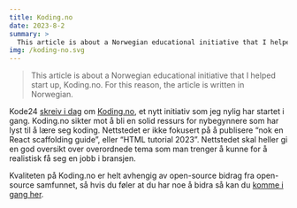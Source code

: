 ```yaml
---
title: Koding.no
date: 2023-8-2
summary: >
  This article is about a Norwegian educational initiative that I helped start up, Koding.no. For this reason, the article is written in Norwegian.
img: /koding-no.svg
---
```


> This article is about a Norwegian educational initiative that I helped start up, Koding.no. For this reason, the article is written in Norwegian.

Kode24 [skreiv i dag](https://www.kode24.no/artikkel/ber-om-din-hjelp-til-a-laere-andre-koding-problematisk-i-dag/79999029) om [Koding.no](https://koding.no/), et nytt initiativ som jeg nylig har startet i gang. Koding.no sikter mot å bli en solid ressurs for nybegynnere som har lyst til å lære seg koding. Nettstedet er ikke fokusert på å publisere “nok en React scaffolding guide”, eller “HTML tutorial 2023”. Nettstedet skal heller gi en god oversikt over overordnede tema som man trenger å kunne for å realistisk få seg en jobb i bransjen.

Kvaliteten på Koding.no er helt avhengig av open-source bidrag fra open-source samfunnet, så hvis du føler at du har noe å bidra så kan du [komme i gang her](https://www.koding.no/wiki/bidra).
